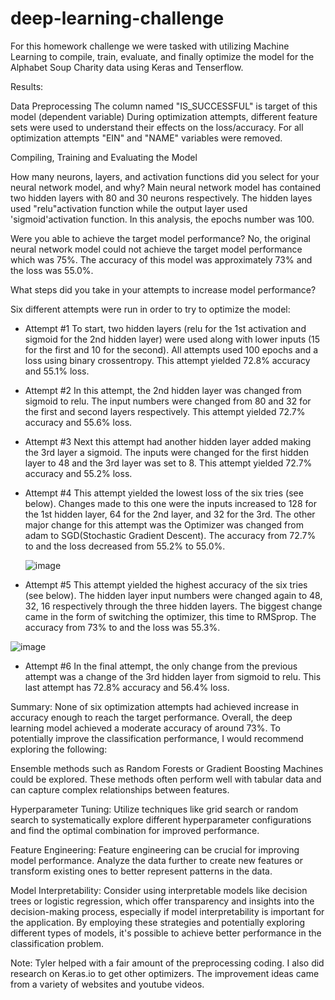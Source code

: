 # deep-learning-challenge

For this homework challenge we were tasked with utilizing Machine Learning to compile, train, evaluate, and finally optimize the model for the Alphabet Soup Charity data using Keras and Tenserflow.

Results:

Data Preprocessing
The column named "IS_SUCCESSFUL" is target of this model (dependent variable)
During optimization attempts, different feature sets were used to understand their effects on the loss/accuracy.
For all optimization attempts "EIN" and "NAME" variables were removed.

Compiling, Training and Evaluating the Model

How many neurons, layers, and activation functions did you select for your neural network model, and why?
Main neural network model has contained two hidden layers with 80 and 30 neurons respectively. The hidden layes used "relu"activation function while the output layer used 'sigmoid'activation function. In this analysis, the epochs number was 100.

Were you able to achieve the target model performance?
No, the original neural network model could not achieve the target model performance which was 75%. The accuracy of this model was approximately 73% and the loss was 55.0%.

What steps did you take in your attempts to increase model performance?

Six different attempts were run in order to try to optimize the model:

* Attempt #1 To start, two hidden layers (relu for the 1st activation and sigmoid for the 2nd hidden layer) were used along with lower inputs (15 for the first and 10 for the second). All attempts used 100 epochs and a loss using binary crossentropy. This attempt yielded 72.8% accuracy and 55.1% loss.

* Attempt #2 In this attempt, the 2nd hidden layer was changed from sigmoid to relu. The input numbers were changed from 80 and 32 for the first and second layers respectively. This attempt yielded 72.7% accuracy and 55.6% loss.

* Attempt #3 Next this attempt had another hidden layer added making the 3rd layer a sigmoid. The inputs were changed for the first hidden layer to 48 and the 3rd layer was set to 8. This attempt yielded 72.7% accuracy and 55.2% loss.

* Attempt #4 This attempt yielded the lowest loss of the six tries (see below). Changes made to this one were the inputs increased to 128 for the 1st hidden layer, 64 for the 2nd layer, and 32 for the 3rd. The other major change for this attempt was the Optimizer was changed from adam to SGD(Stochastic Gradient Descent). The accuracy from 72.7% to and the loss decreased from 55.2% to 55.0%.

  ![image](https://github.com/Hesprmic/deep-learning-challenge/assets/144865763/17f8cdbd-c0a4-4ff7-847f-abbce5444f16)


* Attempt #5 This attempt yielded the highest accuracy of the six tries (see below). The hidden layer input numbers were changed again to 48, 32, 16 respectively through the three hidden layers. The biggest change came in the form of switching the optimizer, this time to RMSprop. The accuracy from 73% to and the loss was 55.3%.

![image](https://github.com/Hesprmic/deep-learning-challenge/assets/144865763/62505d0c-ab38-489d-9344-f393dbc0bcc1)


* Attempt #6 In the final attempt, the only change from the previous attempt was a change of the 3rd hidden layer from sigmoid to relu. This last attempt has 72.8% accuracy and 56.4% loss.

Summary:
None of six optimization attempts had achieved increase in accuracy enough to reach the target performance. Overall, the deep learning model achieved a moderate accuracy of around 73%. To potentially improve the classification performance, I would recommend exploring the following:

Ensemble methods such as Random Forests or Gradient Boosting Machines could be explored. These methods often perform well with tabular data and can capture complex relationships between features.

Hyperparameter Tuning: Utilize techniques like grid search or random search to systematically explore different hyperparameter configurations and find the optimal combination for improved performance.

Feature Engineering: Feature engineering can be crucial for improving model performance. Analyze the data further to create new features or transform existing ones to better represent patterns in the data.

Model Interpretability: Consider using interpretable models like decision trees or logistic regression, which offer transparency and insights into the decision-making process, especially if model interpretability is important for the application.
By employing these strategies and potentially exploring different types of models, it's possible to achieve better performance in the classification problem.

Note: Tyler helped with a fair amount of the preprocessing coding. I also did research on Keras.io to get other optimizers. The improvement ideas came from a variety of websites and youtube videos.
